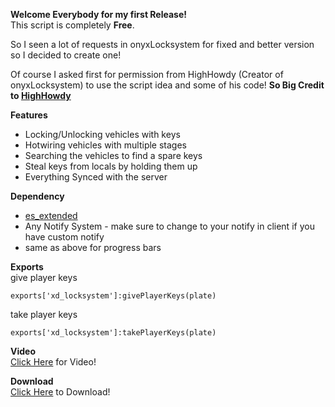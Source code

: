 **Welcome Everybody for my first Release!**<br>
This script is completely **Free**.

So I seen a lot of requests in onyxLocksystem for fixed  and better version so I decided to create one!

Of course I asked first for permission from HighHowdy (Creator of onyxLocksystem) to use the script idea and some of his code!
**So Big Credit to [HighHowdy](https://forum.cfx.re/u/highhowdy)**

**Features**
* Locking/Unlocking vehicles with keys
* Hotwiring vehicles with multiple stages
* Searching the vehicles to find a spare keys
* Steal keys from locals by holding them up
* Everything Synced with the server

**Dependency**
* [es_extended](https://github.com/esx-framework/esx-legacy)
* Any Notify System - make sure to change to your notify in client if you have custom notify
* same as above for progress bars

**Exports**<br>
give player keys
```
exports['xd_locksystem']:givePlayerKeys(plate)
```
take player keys
```
exports['xd_locksystem']:takePlayerKeys(plate)
```

**Video**<br>
[Click Here](https://streamable.com/hq1ykl) for Video!

**Download**<br>
[Click Here](https://github.com/LielXD/xd_locksystem) to Download!
